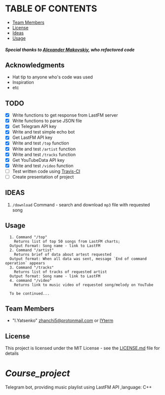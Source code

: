 # TABLE OF CONTENTS
* [Team Members](#team-members)
* [License](#license)
* [Ideas](#IDEAS)
* [Usage](#usage)


#### ***Special thanks to [Alexander Makovskiy](https://github.com/), who refactored code***

## Acknowledgments

* Hat tip to anyone who's code was used
* Inspiration
* etc

## <a name='todo'></a> TODO

- [x] Write functions to get response from LastFM server
- [x] Write functions to parse JSON file
- [x] Get Telegram API key
- [x] Write and test simple echo bot
- [x] Get LastFM API key
- [x] Write and test `/top` function
- [x] Write and test `/artist` function
- [x] Write and test `/tracks` function
- [x] Get YouTubeData API key
- [x] Write and test `/video` function
- [ ] Test written code using [Travis-CI](https://travis-ci.org/)
- [ ] Create presentation of project

## <a name='ideas'></a> IDEAS
  1. `/download` Command - search and download `mp3` file with requested song

## <a name='usage'></a> Usage

```
  1. Command "/top"
    Returns list of top 50 songs from LastFM charts;
  Output Format: Song name - link to LastFM
  2. Command "/artist"
    Returns brief of data about artest requested
  Output format: When all data was sent, message `End of command operation` appears
  3. Command "/tracks"
    Returns list of tracks of requested artist
  Output format: Song name - link to LastFM
  4. command "/video"
    Returns link to music video of requested song/melody on YouTube

  To be continued...
```

## <a name="team-members"></a>Team Members
* "I.Yatsenko" <zhanchi5@protonmail.com> or [IYterm](https://github.com/IYterm)




## <a name='license'></a> License
This project is licensed under the MIT License - see the [LICENSE.md](LICENSE.md) file for details

# *Course_project*
Telegram bot, providing music playlist using LastFM API ,language: C++
